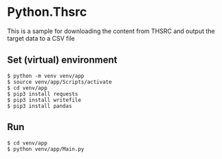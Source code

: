 # Python.Thsrc

This is a sample for downloading the content from THSRC and output the target data to a CSV file

## Set (virtual) environment

```
$ python -m venv venv/app
$ source venv/app/Scripts/activate
$ cd venv/app
$ pip3 install requests
$ pip3 install writefile
$ pip3 install pandas
```

## Run

```
$ cd venv/app
$ python venv/app/Main.py
```

